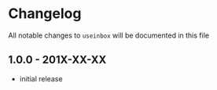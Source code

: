 # Changelog

All notable changes to `useinbox` will be documented in this file

## 1.0.0 - 201X-XX-XX

- initial release
